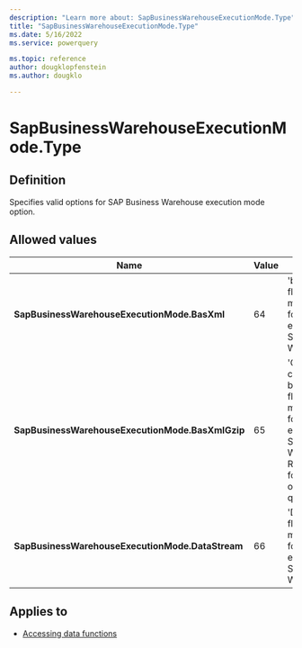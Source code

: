 ```yaml
---
description: "Learn more about: SapBusinessWarehouseExecutionMode.Type"
title: "SapBusinessWarehouseExecutionMode.Type"
ms.date: 5/16/2022
ms.service: powerquery

ms.topic: reference
author: dougklopfenstein
ms.author: dougklo

---
```

# SapBusinessWarehouseExecutionMode.Type

## Definition

Specifies valid options for SAP Business Warehouse execution mode option.

## Allowed values

|Name|Value|Description|  
|------------|--|---------------|  
|**SapBusinessWarehouseExecutionMode.BasXml**|64|'bXML flattening mode' option for MDX execution in SAP Business Warehouse.|
|**SapBusinessWarehouseExecutionMode.BasXmlGzip**|65|'Gzip compressed bXML flattening mode' option for MDX execution in SAP Business Warehouse. Recommended for low latency or high volume queries.|
|**SapBusinessWarehouseExecutionMode.DataStream**|66|'DataStream flattening mode' option for MDX execution in SAP Business Warehouse.|

## Applies to

* [Accessing data functions](accessing-data-functions.md)

